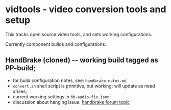 # vidtools - video conversion tools and setup

This tracks open source video tools, and sets working configurations.

Currently component builds and configurations:

## HandBrake (cloned) -- working build tagged as PP-build;

  - for build configuration notes, see: `handbrake.notes.md`
  - `convert.sh` shell script is primitive, but working; will update as need arises;
  - current working settings in `hb-audio-fix.json`;
  - discussion about hanging issue: [handbrake forum topic](https://forum.handbrake.fr/viewtopic.php?f=13&t=37151&p=175283#p175283)
